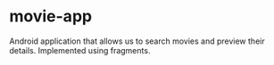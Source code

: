 # movie-app
Android application that allows us to search movies and preview their details. Implemented using fragments.
